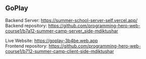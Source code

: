 <h2>GoPlay</h2>

Backend Server: https://summer-school-server-self.vercel.app/
<br/>
Backend repository: https://github.com/programming-hero-web-course1/b7a12-summer-camp-server_side-mdiktushar
<br/>

Live Website: https://goplay-3b4be.web.app
<br/>
Frontend repository: https://github.com/programming-hero-web-course1/b712-summer-camp-client-side-mdiktushar
<br/>

